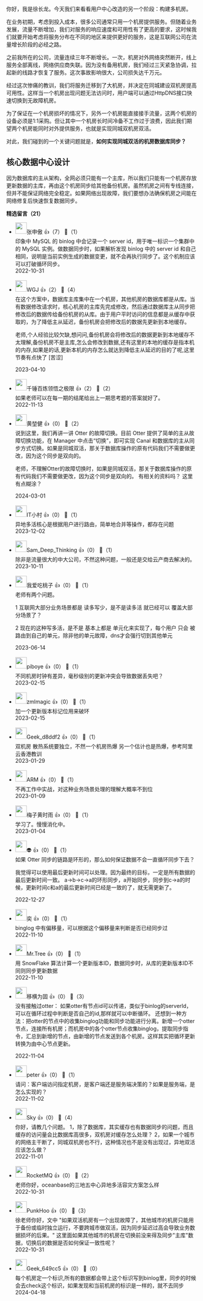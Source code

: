 你好，我是徐长龙。今天我们来看看用户中心改造的另一个阶段：构建多机房。

在业务初期，考虑到投入成本，很多公司通常只用一个机房提供服务。但随着业务发展，流量不断增加，我们对服务的响应速度和可用性有了更高的要求，这时候我们就要开始考虑将服务分布在不同的地区来提供更好的服务，这是互联网公司在流量增长阶段的必经之路。

之前我所在的公司，流量连续三年不断增长。一次，机房对外网络突然断开，线上服务全部离线，网络供应商失联。因为没有备用机房，我们经过三天紧急协调，拉起新的线路才恢复了服务。这次事故影响很大，公司损失达千万元。

经过这次惨痛的教训，我们将服务迁移到了大机房，并决定在同城建设双机房提高可用性。这样当一个机房出现问题无法访问时，用户端可以通过HttpDNS接口快速切换到无故障机房。

为了保证在一个机房损坏的情况下，另外一个机房能直接接手流量，这两个机房的设备必须是1:1采购。但让其中一个机房长时间冷备不工作过于浪费，因此我们期望两个机房能同时对外提供服务，也就是实现同城双机房双活。

对此，我们碰到的一个关键问题就是，**如何实现同城双活的机房数据库同步？**

## 核心数据中心设计

因为数据库的主从架构，全网必须只能有一个主库，所以我们只能有一个机房存放更新数据的主库，再由这个机房同步给其他备份机房。虽然机房之间有专线连接，但并不能保证网络完全稳定。如果网络出现故障，我们要想办法确保机房之间能在网络修复后快速恢复数据同步。
<div><strong>精选留言（21）</strong></div><ul>
<li><img src="https://static001.geekbang.org/account/avatar/00/12/0a/a4/828a431f.jpg" width="30px"><span>张申傲</span> 👍（7） 💬（1）<div>印象中 MySQL 的 binlog 中会记录一个 server id，用于唯一标识一个集群中的 MySQL 实例。做数据同步时，如果解析发现 binlog 中的 server id 和自己相同，说明是当前实例生成的数据变更，就不会再执行同步了。这个机制应该可以打破循环同步。</div>2022-10-31</li><br/><li><img src="https://static001.geekbang.org/account/avatar/00/16/68/83/ecd4e4d6.jpg" width="30px"><span>WGJ</span> 👍（2） 💬（4）<div>在这个方案中，数据库主库集中在一个机房，其他机房的数据库都是从库。当有数据修改请求时，核心机房的主库先完成修改，然后通过数据库主从同步把修改后的数据传给备份机房的从库。由于用户平时访问的信息都是从缓存中获取的，为了降低主从延迟，备份机房会把修改后的数据先更新到本地缓存。

老师,个人经验比较欠缺,想问问,备份机房会将修改后的数据更新到本地缓存不太理解,备份机房不是主库,怎么会修改到数据,还有这里的本地的缓存是指本机的内存,如果是的话,更新本机的内存怎么就达到降低主从延迟的目的了呢,这里节奏有点快了 [苦涩]</div>2023-04-10</li><br/><li><img src="https://static001.geekbang.org/account/avatar/00/1a/9d/81/d748b7eb.jpg" width="30px"><span>千锤百炼领悟之极限</span> 👍（2） 💬（2）<div>如果老师可以在每一期的结尾给出上一期思考题的答案就好了。</div>2022-11-13</li><br/><li><img src="https://thirdwx.qlogo.cn/mmopen/vi_32/YbUxEV3741vKZAiasOXggWucQbmicJwIjg3HDE58oyibYXbSop9QQFqZ7X6OhynDoo6rDHwzK8njSeJjN9hx3pJXg/132" width="30px"><span>黄堃健</span> 👍（0） 💬（2）<div>说到这里，我们再讲一讲 Otter 的故障切换。目前 Otter 提供了简单的主从故障切换功能，在 Manager 中点击“切换”，即可实现 Canal 和数据库的主从同步方式切换。如果是同城双活，那关于数据库操作的原有代码我们不需要做更改，因为这个同步是双向的。    

 老师，不理解Otter的故障切换时，如果是同城双活，那关于数据库操作的原有代码我们不需要做更改，因为这个同步是双向的。  有相关的资料吗？ 这里有点糊涂？</div>2024-03-01</li><br/><li><img src="https://static001.geekbang.org/account/avatar/00/14/4c/b5/fcede1a9.jpg" width="30px"><span>IT小村</span> 👍（0） 💬（1）<div>异地多活核心是根据用户进行路由，简单地合并等操作，都存在问题</div>2023-12-02</li><br/><li><img src="https://static001.geekbang.org/account/avatar/00/0f/46/c0/106d98e7.jpg" width="30px"><span>Sam_Deep_Thinking</span> 👍（0） 💬（1）<div>除非是流量很大的中大公司，不然这种问题，一般还是交给云产商去解决的。</div>2023-10-11</li><br/><li><img src="https://static001.geekbang.org/account/avatar/00/1a/5f/16/e0946ab5.jpg" width="30px"><span>我爱吃桃子</span> 👍（0） 💬（1）<div>老师有两个问题。

1 互联网大部分业务场景都是 读多写少，是不是读多活 就已经可以 覆盖大部分场景了？

2 现在的这种写多活，是不是 基本上都是 单元化来实现了，每个用户 只会 被路由到自己的单元，除非他的单元故障，dns才会强行切到其他单元</div>2023-06-14</li><br/><li><img src="https://static001.geekbang.org/account/avatar/00/10/47/00/3202bdf0.jpg" width="30px"><span>piboye</span> 👍（0） 💬（1）<div>不同机房时钟有差异，毫秒级别的更新冲突会导致数据丢失吧？</div>2023-02-15</li><br/><li><img src="http://thirdwx.qlogo.cn/mmopen/vi_32/Q0j4TwGTfTJPZN07CicHGCjVPtWK0WQjAglXTZWDUYlCVXdJhrWIWKicl49LF0ezPq3HmGibzicBicvBC8NpkR4NhoA/132" width="30px"><span>zmlmagic</span> 👍（0） 💬（1）<div>加一个更新版本标记位用来破环</div>2023-02-15</li><br/><li><img src="" width="30px"><span>Geek_d8ddf2</span> 👍（0） 💬（1）<div>双机房 散热系统要独立，不然一个机房热爆 另一个估计也是热爆，参考阿里云香港教训</div>2023-01-29</li><br/><li><img src="https://static001.geekbang.org/account/avatar/00/23/4f/b5/bd6140a5.jpg" width="30px"><span>ARM</span> 👍（0） 💬（1）<div>不再工作中实战，对这种业务场景处理的理解大概率不到位</div>2023-01-09</li><br/><li><img src="https://static001.geekbang.org/account/avatar/00/0f/80/82/3c21b30c.jpg" width="30px"><span>梅子黄时雨</span> 👍（0） 💬（1）<div>学习了。慢慢消化中。</div>2023-01-04</li><br/><li><img src="https://static001.geekbang.org/account/avatar/00/13/71/05/db554eba.jpg" width="30px"><span>👽</span> 👍（0） 💬（1）<div>如果 Otter 同步的链路是环形的，那么如何保证数据不会一直循环同步下去？

我觉得可以使用最后更新时间可以处理。因为最终的目标，一定是所有数据的最后更新时间一致。
a-&gt;b-&gt;c-&gt;a的环形同步，a开始同步，同步到c-&gt;a的时候，更新时间c和a的最后更新时间已经是一致的了，就无需更新了。</div>2022-12-27</li><br/><li><img src="https://static001.geekbang.org/account/avatar/00/0f/57/4f/6fb51ff1.jpg" width="30px"><span>奕</span> 👍（0） 💬（1）<div>binglog 中有偏移量，可以根据这个偏移量来判断是否已经同步过</div>2022-11-10</li><br/><li><img src="https://static001.geekbang.org/account/avatar/00/29/44/3c/8bb9e8b4.jpg" width="30px"><span>Mr.Tree</span> 👍（0） 💬（1）<div>用 SnowFlake 算法计算一个更新版本ID，数据同步时，从库的更新版本ID不同则同步更新数据</div>2022-11-10</li><br/><li><img src="https://static001.geekbang.org/account/avatar/00/31/0d/fb/a5fef3f7.jpg" width="30px"><span>移横为固</span> 👍（0） 💬（3）<div>没有接触过otter：
如果otter有节点id可以传递，类似于binlog的serverId，可以在循环过程中判断是否自己的id,那样就可以中断循环。
还想到一种方法：把otter的节点中的收集binglog功能和同步功能进行分离。新增一个otter节点，连接所有机房；而机房中的各个otter节点收集binglog，提取同步指令，汇总到新增的节点，由新增的节点发送到各个机房。这样其实把循环更新转换为由中心节点更新。

</div>2022-11-04</li><br/><li><img src="https://static001.geekbang.org/account/avatar/00/10/25/87/f3a69d1b.jpg" width="30px"><span>peter</span> 👍（0） 💬（1）<div>请问：客户端访问指定机房，是客户端还是服务端决策的？如果是服务端，是怎么实现的？</div>2022-11-02</li><br/><li><img src="https://static001.geekbang.org/account/avatar/00/15/3f/c9/1ccefb9a.jpg" width="30px"><span>Sky</span> 👍（0） 💬（4）<div>你好，请教几个问题。
1，除了数据库，其实缓存也有数据同步的问题，而且缓存的访问量会比数据库高很多，双机房对缓存怎么处理？
2，如果一个城市的网络主干断了，同城双机房也不行，这种情况也不是没有出现过，异地双活应该怎么做？</div>2022-11-01</li><br/><li><img src="" width="30px"><span>RocketMQ</span> 👍（0） 💬（2）<div>老师你好，oceanbase的三地五中心异地多活容灾方案怎么样</div>2022-10-31</li><br/><li><img src="https://static001.geekbang.org/account/avatar/00/1c/05/34/6191885b.jpg" width="30px"><span>PunkHoo</span> 👍（0） 💬（3）<div>徐老师你好，文中 &quot;如果双活机房有一个出现故障了，其他城市的机房只能用于备份或临时独立运行，不要跨城市做双活，因为同步延迟过高会导致业务数据损坏的后果。&quot;  这里面如果其他城市的机房在切换前没来得及同步&quot;主库&quot;数据，切换后的数据是否如何保证一致性呢？</div>2022-10-31</li><br/><li><img src="http://thirdwx.qlogo.cn/mmopen/2kpMNDYsSfCibibkl1x62jWtYPrIA5J1qcc0djbPmH7sqv78nia8CGc38GG9f5R2rfT1OricQXCLrWCGh3WkLZR1YworwahSibZibC/132" width="30px"><span>Geek_649cc5</span> 👍（0） 💬（0）<div>每个机房定一个标识,所有的数据都会带上这个标识写到binlog里，同步的时候会去check这个标识，如果发现和当前机房的标识是一样的，就不去同步</div>2024-04-18</li><br/>
</ul>
